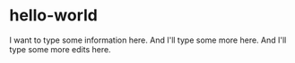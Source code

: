 hello-world
===========
I want to type some information here.
And I'll type some more here.
And I'll type some more edits here.
